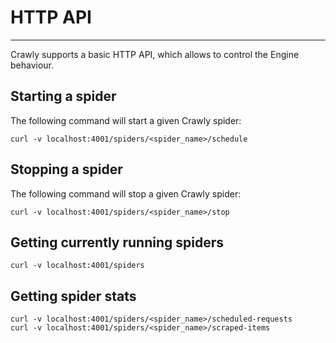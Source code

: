 # HTTP API

---

Crawly supports a basic HTTP API, which allows to control the Engine
behaviour.

## Starting a spider

The following command will start a given Crawly spider:

```
curl -v localhost:4001/spiders/<spider_name>/schedule
```

## Stopping a spider

The following command will stop a given Crawly spider:

```
curl -v localhost:4001/spiders/<spider_name>/stop
```

## Getting currently running spiders

```
curl -v localhost:4001/spiders
```

## Getting spider stats

```
curl -v localhost:4001/spiders/<spider_name>/scheduled-requests
curl -v localhost:4001/spiders/<spider_name>/scraped-items
```
